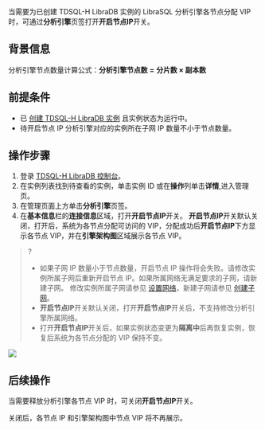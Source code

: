 当需要为已创建 TDSQL-H LibraDB 实例的 LibraSQL 分析引擎各节点分配 VIP 时，可通过**分析引擎**页签打开**开启节点IP**开关。

## 背景信息

分析引擎节点数量计算公式：**分析引擎节点数** **=** **分片数 × 副本数** 

## 前提条件

- 已 [创建 TDSQL-H LibraDB 实例](https://cloud.tencent.com/document/product/1488/63546) 且实例状态为运行中。
- 待开启节点 IP 分析引擎对应的实例所在子网 IP 数量不小于节点数量。

## 操作步骤

1. 登录 [TDSQL-H LibraDB 控制台](https://console.cloud.tencent.com/libradb/instance)。
2. 在实例列表找到待查看的实例，单击实例 ID 或在**操作**列单击**详情**,进入管理页。
3. 在管理页面上方单击**分析引擎**页签。
4. 在**基本信息**栏的**连接信息**区域，打开**开启节点IP**开关。
   **开启节点IP**开关默认关闭，打开后，系统为各节点分配可访问的 VIP，分配成功后**开启节点IP**下方显示各节点 VIP，并在**引擎架构图**区域展示各节点 VIP。
>?
>- 如果子网 IP 数量小于节点数量，开启节点 IP 操作将会失败。请修改实例所属子网后重新开启节点 IP。如果所属网络无满足要求的子网，请新建子网。
>  修改实例所属子网请参见 [设置网络](https://cloud.tencent.com/document/product/1488/63607)，新建子网请参见 [创建子网](https://cloud.tencent.com/document/product/215/36517)。
>- **开启节点IP**开关默认关闭，打开**开启节点IP**开关后，不支持修改分析引擎所属网络。
>- 打开**开启节点IP**开关后，如果实例状态变更为**隔离中**后再恢复实例，恢复后系统为各节点分配的 VIP 保持不变。
>
![](https://qcloudimg.tencent-cloud.cn/raw/472167653716b37d997e07c5283716ed.png)

## 后续操作

当需要释放分析引擎各节点 VIP 时，可关闭**开启节点IP**开关。

关闭后，各节点 IP 和引擎架构图中节点 VIP 将不再展示。
